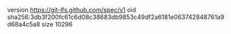 version https://git-lfs.github.com/spec/v1
oid sha256:3db3f200fc61c6d08c38683db9853c49df2a6181e063742848761a9d68a4c5a8
size 10296
